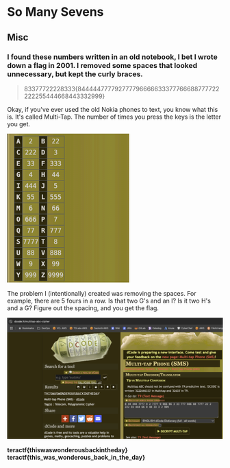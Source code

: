 # So Many Sevens

## Misc

### I found these numbers written in an old notebook, I bet I wrote down a flag in 2001.  I removed some spaces that looked unnecessary, but kept the curly braces.

> 83377722228333{844444777792777796666633377766688777722222255444668443332999}

Okay, if you've ever used the old Nokia phones to text, you know what this is.  It's called Multi-Tap.  The number of times you press the keys is the letter you get.

![table](./table.png)

The problem I (intentionally) created was removing the spaces.  For example, there are 5 fours in a row.  Is that two G's and an I?  Is it two H's and a G?  Figure out the spacing, and you get the flag.

![flag](./flag.png)


**teractf{thiswaswonderousbackintheday}**
**teractf{this_was_wonderous_back_in_the_day}**

